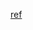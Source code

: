[ref](https://aws.amazon.com/compare/the-difference-between-graphql-and-rest/#:~:text=A%20REST%20API%20is%20an,focused%20on%20making%20new%20APIs.)
